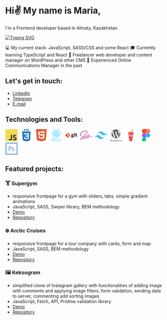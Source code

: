 # Hi✌️ My name is Maria,
I'm a Frontend developer based in Almaty, Kazakhstan.

[![Typing SVG](https://readme-typing-svg.herokuapp.com?size=24&width=600&lines=Wellcome+to+my+Profile🖤)](https://git.io/typing-svg)

💻 My current stack: JavaScript, SASS/CSS and some React
🎓 Currently learning TypeScript and React
🙌 Freelancer web developer and content manager on WordPress and other CMS
🙋 Experienced Online Communications Manager in the past

## Let's get in touch:
- <a href="https://www.linkedin.com/in/afamarie/" target="blank">LinkedIn</a>
- <a href="https://t.me/afamarie" target="blank">Telegram</a>
- <a href="mailto:marie.afanasyeva@gmail.com" target="blank">E-mail</a>

## Technologies and Tools:
<div>
  <img src="https://github.com/devicons/devicon/blob/master/icons/javascript/javascript-original.svg" title="JavaScript" alt="JavaScript" width="40" height="40"/>&nbsp;
  <img src="https://github.com/devicons/devicon/blob/master/icons/css3/css3-plain-wordmark.svg"  title="CSS3" alt="CSS" width="40" height="40"/>&nbsp;
  <img src="https://github.com/devicons/devicon/blob/master/icons/html5/html5-original.svg" title="HTML5" alt="HTML" width="40" height="40"/>&nbsp;
  <img src="https://github.com/devicons/devicon/blob/master/icons/react/react-original-wordmark.svg" title="React" alt="React" width="40" height="40"/>&nbsp;
  <img src="https://github.com/devicons/devicon/blob/master/icons/git/git-original-wordmark.svg" title="Git" alt="Git" width="40" height="40"/>&nbsp;
  <img src="https://github.com/devicons/devicon/blob/master/icons/sass/sass-original.svg" title="Sass" alt="Sass" width="40" height="40"/>&nbsp;
  <img src="https://github.com/devicons/devicon/blob/master/icons/tailwindcss/tailwindcss-plain.svg" title="Tailwindcss" alt="tailwindcss" width="40" height="40"/>&nbsp;
  <img src="https://github.com/devicons/devicon/blob/master/icons/wordpress/wordpress-plain-wordmark.svg" title="Wordpress" alt="wordpress" width="40" height="40"/>&nbsp;
  <img src="https://github.com/devicons/devicon/blob/master/icons/gulp/gulp-plain.svg" title="Gulp" alt="gulp" width="40" height="40"/>&nbsp;
  <img src="https://github.com/devicons/devicon/blob/master/icons/figma/figma-original.svg" title="Figma" alt="Figma" width="40" height="40"/>&nbsp;
  <img src="https://github.com/devicons/devicon/blob/master/icons/photoshop/photoshop-line.svg" title="Photoshop" alt="photoshop" width="40" height="40"/>
</div>

## Featured projects:

### 🏋️ Supergym
+ responsive frontpage for a gym with sliders, tabs, simple gradient animations
+ JavaScript, SASS, Swiper library, BEM methodology
+ [Demo](https://afamarie.github.io/supergym/build/)
+ [Repository](https://github.com/afamarie/supergym)
### ❄️ Arctic Cruises
+ responsive frontpage for a tour company with cards, form and map
+ JavaScript, SASS, BEM methodology
+ [Demo](https://afamarie.github.io/Arctic-Cruises/)
+ [Repository](https://github.com/afamarie/Arctic-Cruises)
### 🖼️ Keksogram
+ simplified clone of Instagram gallery with functionalities of adding image with comments and applying image filters, form validation, sending data to server, commenting add sorting images
+ JavaScript, Fetch, API, Pristine validation library
+ [Demo](https://afamarie.github.io/1878815-kekstagram-27/)
+ [Repository](https://github.com/afamarie/1878815-kekstagram-27)
